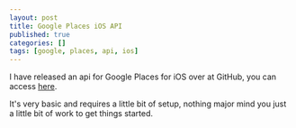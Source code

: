 ```yaml
---
layout: post
title: Google Places iOS API
published: true
categories: []
tags: [google, places, api, ios]
---
```


I have released an api for Google Places for iOS over at GitHub, you can access [here](https://github.com/shaydesdsgn/SDFPlaces).

It's very basic and requires a little bit of setup, nothing major mind you just a little bit of work to get things started.
